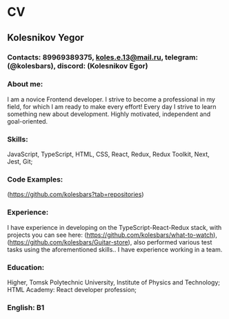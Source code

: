 # **CV**
## **Kolesnikov Yegor**
### **Contacts:** 89969389375, koles.e.13@mail.ru, telegram: (@kolesbars), discord: (Kolesnikov Egor)

### About me:
I am a novice Frontend developer. I strive to become a professional in my field, for which I am ready to make every effort!
Every day I strive to learn something new about development.
Highly motivated, independent and goal-oriented.

### Skills:
JavaScript, TypeScript, HTML, CSS, React, Redux, Redux Toolkit, Next, Jest, Git;

### Code Examples:
(https://github.com/kolesbars?tab=repositories)

### Experience:
I have experience in developing on the TypeScript-React-Redux stack, with projects
you can see here: (https://github.com/kolesbars/what-to-watch), (https://github.com/kolesbars/Guitar-store), 
also performed various test tasks using the aforementioned skills..
I have experience working in a team.

### Education:
Higher, Tomsk Polytechnic University, Institute of Physics and Technology;
HTML Academy: React developer profession;

### English: B1



